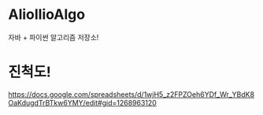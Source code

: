 # AlioIlioAlgo
자바 + 파이썬 알고리즘 저장소!

# 진척도! 
https://docs.google.com/spreadsheets/d/1wjH5_z2FPZOeh6YDf_Wr_YBdK8OaKdugdTrBTkw6YMY/edit#gid=1268963120
